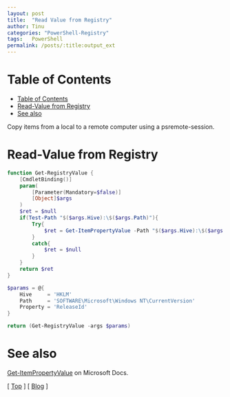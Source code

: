 ```yaml
---
layout: post
title:  "Read Value from Registry"
author: Tinu
categories: "PowerShell-Registry"
tags:   PowerShell
permalink: /posts/:title:output_ext
---
```


# Table of Contents

- [Table of Contents](#table-of-contents)
- [Read-Value from Registry](#read-value-from-registry)
- [See also](#see-also)

Copy items from a local to a remote computer using a psremote-session.

# Read-Value from Registry

````powershell
function Get-RegistryValue {
    [CmdletBinding()]
    param(
        [Parameter(Mandatory=$false)]
        [Object]$args
    )
    $ret = $null
    if(Test-Path "$($args.Hive):\$($args.Path)"){
        Try{
            $ret = Get-ItemPropertyValue -Path "$($args.Hive):\$($args.Path)" -Name $args.Property
        }
        catch{
            $ret = $null
        }
    }
    return $ret
}

$params = @{
    Hive     = 'HKLM'
    Path     = 'SOFTWARE\Microsoft\Windows NT\CurrentVersion'
    Property = 'ReleaseId'
}

return (Get-RegistryValue -args $params)
````

# See also

[Get-ItemPropertyValue](https://docs.microsoft.com/en-us/powershell/module/microsoft.powershell.management/get-itempropertyvalue?view=powershell-6) on Microsoft Docs.

[ [Top](#table-of-contents) ] [ [Blog](../categories.html) ]